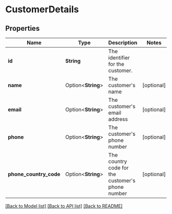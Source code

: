# CustomerDetails

## Properties

Name | Type | Description | Notes
------------ | ------------- | ------------- | -------------
**id** | **String** | The identifier for the customer. | 
**name** | Option<**String**> | The customer's name | [optional]
**email** | Option<**String**> | The customer's email address | [optional]
**phone** | Option<**String**> | The customer's phone number | [optional]
**phone_country_code** | Option<**String**> | The country code for the customer's phone number | [optional]

[[Back to Model list]](../README.md#documentation-for-models) [[Back to API list]](../README.md#documentation-for-api-endpoints) [[Back to README]](../README.md)


